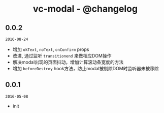 <h1 align="center">vc-modal - @changelog</h1>

## 0.0.2

`2016-08-24`

- 增加 `okText`, `noText`, `onConfirm` props
- 改进, 通过监听 `transitionend` 来做相应DOM操作
- 解决modal出现的页面抖动，增加计算滚动条宽度的方法
- 增加 `beforeDestroy` hook方法，防止modal被剔除DOM时监听器未被移除

## 0.0.1

`2016-05-08`

- init

